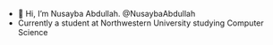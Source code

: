 - 👋 Hi, I’m Nusayba Abdullah. @NusaybaAbdullah
- Currently a student at Northwestern University studying Computer Science

<!---
NusaybaAbdullah/NusaybaAbdullah is a ✨ special ✨ repository because its `README.md` (this file) appears on your GitHub profile.
You can click the Preview link to take a look at your changes.
--->
